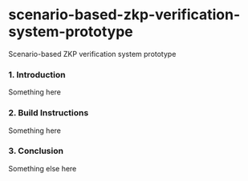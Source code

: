 # scenario-based-zkp-verification-system-prototype
Scenario-based ZKP verification system prototype

### 1. Introduction
Something here

### 2. Build Instructions
Something here

### 3. Conclusion
Something else here
